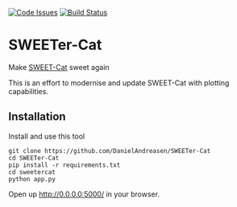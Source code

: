 [![Code Issues](https://www.quantifiedcode.com/api/v1/project/fb7a0839dd5744a39d6f6c695235424b/badge.svg)](https://www.quantifiedcode.com/app/project/fb7a0839dd5744a39d6f6c695235424b)
[![Build Status](https://travis-ci.org/DanielAndreasen/SWEETer-Cat.svg?branch=master)](https://travis-ci.org/DanielAndreasen/SWEETer-Cat)

# SWEETer-Cat
Make [SWEET-Cat](https://www.astro.up.pt/resources/sweet-cat/) sweet again

This is an effort to modernise and update SWEET-Cat with plotting capabilities.



## Installation

Install and use this tool

    git clone https://github.com/DanielAndreasen/SWEETer-Cat
    cd SWEETer-Cat
    pip install -r requirements.txt
    cd sweetercat
    python app.py

Open up http://0.0.0.0:5000/ in your browser.
